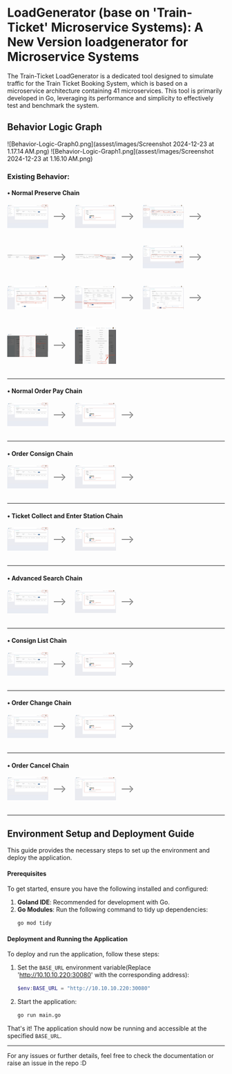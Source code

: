 

# LoadGenerator (base on 'Train-Ticket' Microservice Systems): A New Version loadgenerator for Microservice Systems
The Train-Ticket LoadGenerator is a dedicated tool designed to simulate traffic for the Train Ticket Booking System, which is based on a microservice architecture containing 41 microservices. This tool is primarily developed in Go, leveraging its performance and simplicity to effectively test and benchmark the system.

## Behavior Logic Graph
![Behavior-Logic-Graph0.png](assest/images/Screenshot 2024-12-23 at 1.17.14 AM.png)
![Behavior-Logic-Graph1.png](assest/images/Screenshot 2024-12-23 at 1.16.10 AM.png)

### Existing Behavior:
#### • Normal Preserve Chain

<div style="display: flex; flex-wrap: wrap; align-items: center; gap: 20px;">

  <!-- First Image and Arrow -->
  <div style="display: flex; align-items: center; margin-bottom: 20px;">
    <img src="assest/images/1Login.jpg" alt="Normal Preserve Chain" style="width: 95px; height: auto;">
    <div style="font-size: 24px; color: gray; margin-left: 10px;">⟶</div>
  </div>

  <!-- Second Image and Arrow -->
  <div style="display: flex; align-items: center; margin-bottom: 20px;">
    <img src="assest/images/2LoginAsNormalUser.jpg" alt="Normal Preserve Chain" style="width: 95px; height: auto;">
    <div style="font-size: 24px; color: gray; margin-left: 10px;">⟶</div>
  </div>

  <!-- Add more images and arrows as needed -->
  <div style="display: flex; align-items: center; margin-bottom: 20px;">
    <img src="assest/images/3aSearchForTheTicket.jpg" alt="Normal Preserve Chain" style="width: 95px; height: auto;">
    <div style="font-size: 24px; color: gray; margin-left: 10px;">⟶</div>
  </div>

  <div style="display: flex; align-items: center; margin-bottom: 20px;">
    <img src="assest/images/3bChooseTrainType.jpg" alt="Normal Preserve Chain" style="width: 95px; height: auto;">
    <div style="font-size: 24px; color: gray; margin-left: 10px;">⟶</div>
  </div>

  <div style="display: flex; align-items: center; margin-bottom: 20px;">
    <img src="assest/images/4aChooseSeatType.jpg" alt="Normal Preserve Chain" style="width: 95px; height: auto;">
    <div style="font-size: 24px; color: gray; margin-left: 10px;">⟶</div>
  </div>

  <div style="display: flex; align-items: center; margin-bottom: 20px;">
    <img src="assest/images/4bGetAvaliableResultAndClickBookingButtonForFurtherChoices.jpg" alt="Normal Preserve Chain" style="width: 95px; height: auto;">
    <div style="font-size: 24px; color: gray; margin-left: 10px;">⟶</div>
  </div>

  <div style="display: flex; align-items: center; margin-bottom: 20px;">
    <img src="assest/images/5ChooseContactsAnd6ChooseAssurance.jpg" alt="Normal Preserve Chain" style="width: 95px; height: auto;">
    <div style="font-size: 24px; color: gray; margin-left: 10px;">⟶</div>
  </div>

  <div style="display: flex; align-items: center; margin-bottom: 20px;">
    <img src="assest/images/7ChooseTheFoodAnd8InputTheConsign.jpg" alt="Normal Preserve Chain" style="width: 95px; height: auto;">
    <div style="font-size: 24px; color: gray; margin-left: 10px;">⟶</div>
  </div>

  <div style="display: flex; align-items: center; margin-bottom: 20px;">
    <img src="assest/images/9ClickTheSelectBotton.jpg" alt="Normal Preserve Chain" style="width: 95px; height: auto;">
    <div style="font-size: 24px; color: gray; margin-left: 10px;">⟶</div>
  </div>

  <div style="display: flex; align-items: center; margin-bottom: 20px;">
    <img src="assest/images/10aGetTicketInfoAndConfirmToFinishThePreserveBehavior0.jpg" alt="Normal Preserve Chain" style="width: 95px; height: auto;">
    <div style="font-size: 24px; color: gray; margin-left: 10px;">⟶</div>
  </div>

  <div style="display: flex; align-items: center; margin-bottom: 20px;">
    <img src="assest/images/10bGetTicketInfoAndConfirmToFinishThePreserveBehavior1.jpg" alt="Normal Preserve Chain" style="width: 95px; height: auto;">
    
  </div>

</div>

---

#### • Normal Order Pay Chain

<div style="display: flex; flex-wrap: wrap; align-items: center; gap: 20px;">

  <!-- First Image and Arrow -->
  <div style="display: flex; align-items: center; margin-bottom: 20px;">
    <img src="assest/images/1Login.jpg" alt="Normal Preserve Chain" style="width: 95px; height: auto;">
    <div style="font-size: 24px; color: gray; margin-left: 10px;">⟶</div>
  </div>

  <!-- Second Image and Arrow -->
  <div style="display: flex; align-items: center; margin-bottom: 20px;">
    <img src="assest/images/2LoginAsNormalUser.jpg" alt="Normal Preserve Chain" style="width: 95px; height: auto;">
    <div style="font-size: 24px; color: gray; margin-left: 10px;">⟶</div>
  </div>


</div>

---

#### • Order Consign Chain

<div style="display: flex; flex-wrap: wrap; align-items: center; gap: 20px;">

  <!-- First Image and Arrow -->
  <div style="display: flex; align-items: center; margin-bottom: 20px;">
    <img src="assest/images/1Login.jpg" alt="Normal Preserve Chain" style="width: 95px; height: auto;">
    <div style="font-size: 24px; color: gray; margin-left: 10px;">⟶</div>
  </div>

  <!-- Second Image and Arrow -->
  <div style="display: flex; align-items: center; margin-bottom: 20px;">
    <img src="assest/images/2LoginAsNormalUser.jpg" alt="Normal Preserve Chain" style="width: 95px; height: auto;">
    <div style="font-size: 24px; color: gray; margin-left: 10px;">⟶</div>
  </div>


</div>

---

#### • Ticket Collect and Enter Station Chain

<div style="display: flex; flex-wrap: wrap; align-items: center; gap: 20px;">

  <!-- First Image and Arrow -->
  <div style="display: flex; align-items: center; margin-bottom: 20px;">
    <img src="assest/images/1Login.jpg" alt="Normal Preserve Chain" style="width: 95px; height: auto;">
    <div style="font-size: 24px; color: gray; margin-left: 10px;">⟶</div>
  </div>

  <!-- Second Image and Arrow -->
  <div style="display: flex; align-items: center; margin-bottom: 20px;">
    <img src="assest/images/2LoginAsNormalUser.jpg" alt="Normal Preserve Chain" style="width: 95px; height: auto;">
    <div style="font-size: 24px; color: gray; margin-left: 10px;">⟶</div>
  </div>


</div>

---

#### • Advanced Search Chain

<div style="display: flex; flex-wrap: wrap; align-items: center; gap: 20px;">

  <!-- First Image and Arrow -->
  <div style="display: flex; align-items: center; margin-bottom: 20px;">
    <img src="assest/images/1Login.jpg" alt="Normal Preserve Chain" style="width: 95px; height: auto;">
    <div style="font-size: 24px; color: gray; margin-left: 10px;">⟶</div>
  </div>

  <!-- Second Image and Arrow -->
  <div style="display: flex; align-items: center; margin-bottom: 20px;">
    <img src="assest/images/2LoginAsNormalUser.jpg" alt="Normal Preserve Chain" style="width: 95px; height: auto;">
    <div style="font-size: 24px; color: gray; margin-left: 10px;">⟶</div>
  </div>


</div>

---

#### • Consign List Chain

<div style="display: flex; flex-wrap: wrap; align-items: center; gap: 20px;">

  <!-- First Image and Arrow -->
  <div style="display: flex; align-items: center; margin-bottom: 20px;">
    <img src="assest/images/1Login.jpg" alt="Normal Preserve Chain" style="width: 95px; height: auto;">
    <div style="font-size: 24px; color: gray; margin-left: 10px;">⟶</div>
  </div>

  <!-- Second Image and Arrow -->
  <div style="display: flex; align-items: center; margin-bottom: 20px;">
    <img src="assest/images/2LoginAsNormalUser.jpg" alt="Normal Preserve Chain" style="width: 95px; height: auto;">
    <div style="font-size: 24px; color: gray; margin-left: 10px;">⟶</div>
  </div>


</div>

---

#### • Order Change Chain

<div style="display: flex; flex-wrap: wrap; align-items: center; gap: 20px;">

  <!-- First Image and Arrow -->
  <div style="display: flex; align-items: center; margin-bottom: 20px;">
    <img src="assest/images/1Login.jpg" alt="Normal Preserve Chain" style="width: 95px; height: auto;">
    <div style="font-size: 24px; color: gray; margin-left: 10px;">⟶</div>
  </div>

  <!-- Second Image and Arrow -->
  <div style="display: flex; align-items: center; margin-bottom: 20px;">
    <img src="assest/images/2LoginAsNormalUser.jpg" alt="Normal Preserve Chain" style="width: 95px; height: auto;">
    <div style="font-size: 24px; color: gray; margin-left: 10px;">⟶</div>
  </div>


</div>

---

#### • Order Cancel Chain

<div style="display: flex; flex-wrap: wrap; align-items: center; gap: 20px;">

  <!-- First Image and Arrow -->
  <div style="display: flex; align-items: center; margin-bottom: 20px;">
    <img src="assest/images/1Login.jpg" alt="Normal Preserve Chain" style="width: 95px; height: auto;">
    <div style="font-size: 24px; color: gray; margin-left: 10px;">⟶</div>
  </div>

  <!-- Second Image and Arrow -->
  <div style="display: flex; align-items: center; margin-bottom: 20px;">
    <img src="assest/images/2LoginAsNormalUser.jpg" alt="Normal Preserve Chain" style="width: 95px; height: auto;">
    <div style="font-size: 24px; color: gray; margin-left: 10px;">⟶</div>
  </div>


</div>

---

## Environment Setup and Deployment Guide
This guide provides the necessary steps to set up the environment and deploy the application.
#### Prerequisites
To get started, ensure you have the following installed and configured:
1. **Goland IDE**: Recommended for development with Go.
2. **Go Modules**: Run the following command to tidy up dependencies:
   ```bash
   go mod tidy
   ```
#### Deployment and Running the Application
To deploy and run the application, follow these steps:
1. Set the `BASE_URL` environment variable(Replace 'http://10.10.10.220:30080' with the corresponding address):
   ```powershell
   $env:BASE_URL = "http://10.10.10.220:30080"
   ```
2. Start the application:
   ```bash
   go run main.go
   ```
That's it! The application should now be running and accessible at the specified `BASE_URL`.


---

For any issues or further details, feel free to check the documentation or raise an issue in the repo :D
